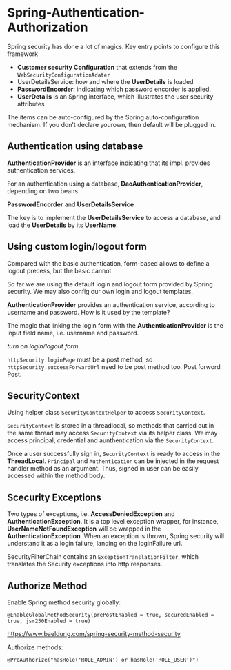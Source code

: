 # Spring-Authentication-Authorization

Spring security has done a lot of magics.  Key entry points to configure this framework

* **Customer security Configuration** that extends from the `WebSecurityConfigurationAdater`
* UserDetailsService: how and where the **UserDetails** is loaded
* **PasswordEncorder**: indicating which password encorder is applied. 
* **UserDetails** is an Spring interface, which illustrates the user security attributes

The items can be auto-configured by the Spring auto-configuration mechanism. If you don't declare yourown, then default will be plugged in. 

## Authentication using database

**AuthenticationProvider** is an interface indicating that its impl. provides authentication services. 

For an authentication using a database, **DaoAuthenticationProvider**, depending on two beans. 

**PasswordEncorder** and **UserDetailsService** 

The key is to implement the **UserDetailsService** to access a database, and load the **UserDetails** by its **UserName**. 

## Using custom login/logout form

Compared with the basic authentication, form-based allows to define a logout precess, but the basic cannot.  

So far we are using the default login and logout form provided by Spring security. We may also config our own login and logout templates. 

**AuthenticationProvider** provides an authentication service, according to username and password. How is it used by the template? 

The magic that linking the login form with the **AuthenticationProvider** is the input field name, i.e. username and password. 

*turn on login/logout form*

`httpSecurity.loginPage` must be a post method, so `httpSecurity.successForwardUrl` need to be post method too. Post forword Post. 

## SecurityContext

Using helper class `SecurityContextHelper` to access `SecurityContext`.

`SecurityContext` is stored in a threadlocal, so methods that carried out in the same thread may access `SecurityContext` via its helper class. We may access principal, credential and aunthentication via the `SecurityContext`.

Once a user successfully sign in, `SecurityContext` is ready to access in the **ThreadLocal**. `Principal` and `Authentication` can be injected in the request handler method as an argument. Thus, signed in user can be easily accessed within the method body. 

## Scecurity Exceptions

Two types of exceptions, i.e. **AccessDeniedException** and **AuthenticationException**. It is a top level exception wrapper, for instance, **UserNameNotFoundException** will be wrapped in the **AuthenticationException**. When an exception is thrown, Spring security will understand it as a login failure, landing on the loginFailure url.    

SecurityFilterChain contains an `ExceptionTranslationFilter`, which translates the Security exceptions into http responses. 

## Authorize Method 

Enable Spring method security globally: 

````
@EnableGlobalMethodSecurity(prePostEnabled = true, securedEnabled = true, jsr250Enabled = true)
````

https://www.baeldung.com/spring-security-method-security


Authorize methods: 

````
@PreAuthorize("hasRole('ROLE_ADMIN') or hasRole('ROLE_USER')")
````


